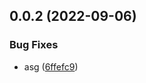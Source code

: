## 0.0.2 (2022-09-06)


### Bug Fixes

* asg ([6ffefc9](https://github.com/andreilg/supreme-system/commit/6ffefc9553e30d8a71a4fa2dd4205a2e785fae4b))



